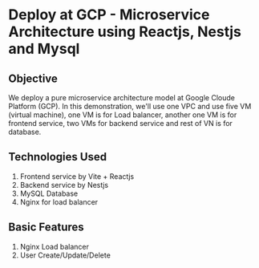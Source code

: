 # Deploy at GCP - Microservice Architecture using Reactjs, Nestjs and Mysql 

## Objective

We deploy a pure microservice architecture model at Google Cloude Platform (GCP). In this demonstration, we'll use one VPC and use five VM (virtual machine), one VM is for Load balancer, another one VM is for frontend service, two VMs for backend service and rest of VN is for database.


## Technologies Used

1. Frontend service by Vite + Reactjs
2. Backend service by Nestjs
3. MySQL Database
4. Nginx for load balancer
 

## Basic Features

1. Nginx Load balancer
2. User Create/Update/Delete

 